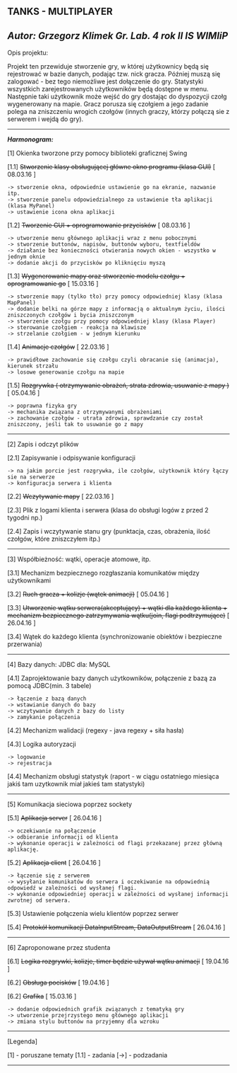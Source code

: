 **TANKS - MULTIPLAYER**
---------------------------------------------------------------------------------------------------------------------

_Autor: Grzegorz Klimek Gr. Lab. 4 rok II IS WIMIiP_
--------------------------------------------------

Opis projektu: 

Projekt ten przewiduje stworzenie gry, w której użytkownicy będą się rejestrować w bazie danych, 
podając tzw. nick gracza. Później muszą się zalogować - bez tego niemożliwe jest dołączenie do gry.
Statystyki wszystkich zarejestrowanych użytkowników będą dostępne w menu.
Następnie taki użytkownik może wejść do gry dostając do dyspozycji czołg wygenerowany na mapie. 
Gracz porusza się czołgiem a jego zadanie polega na zniszczeniu wrogich czołgów (innych graczy, którzy
połączą sie z serwerem i wejdą do gry).

---------------------------------------

**_Harmonogram:_**


[1] Okienka tworzone przy pomocy biblioteki graficznej Swing

[1.1] ~~Stworzenie klasy obsługującej główne okno programu (klasa GUI)~~ [ 08.03.16 ]

	-> stworzenie okna, odpowiednie ustawienie go na ekranie, nazwanie itp.
	-> stworzenie panelu odpowiedzialnego za ustawienie tła aplikacji (klasa MyPanel)
	-> ustawienie icona okna aplikacji

[1.2] ~~Tworzenie GUI + oprogramowanie przycisków~~ [ 08.03.16 ]

	-> utworzenie menu głównego aplikacji wraz z menu pobocznymi
	-> stworzenie buttonów, napisów, buttonów wyboru, textfieldów
	-> działanie bez konieczności otwierania nowych okien - wszystko w jednym oknie
	-> dodanie akcji do przycisków po kliknięciu myszą

[1.3] ~~Wygenerowanie mapy oraz stworzenie modelu czołgu + oprogramowanie go~~ [ 15.03.16 ]

	-> stworzenie mapy (tylko tło) przy pomocy odpowiedniej klasy (klasa MapPanel)
	-> dodanie belki na górze mapy z informacją o aktualnym życiu, ilości zniszczonych czołgów i bycia zniszczonym
	-> stworzenie czołgu przy pomocy odpowiedniej klasy (klasa Player)
	-> sterowanie czołgiem - reakcja na klawisze
	-> strzelanie czołgiem - w jednym kierunku

[1.4] ~~Animacje czołgów~~ [ 22.03.16 ]

    -> prawidłowe zachowanie się czołgu czyli obracanie się (animacja), kierunek strzału
    -> losowe generowanie czołgu na mapie

[1.5] ~~Rozgrywka ( otrzymywanie obrażeń, strata zdrowia, usuwanie z mapy )~~ [ 05.04.16 ]

    -> poprawna fizyka gry
	-> mechanika związana z otrzymywanymi obrażeniami
	-> zachowanie czołgów - utrata zdrowia, sprawdzanie czy został zniszczony, jeśli tak to usuwanie go z mapy

---------------------------------------------------------------------------------------------------------------------

[2] Zapis i odczyt plików

[2.1] Zapisywanie i odpisywanie konfiguracji

    -> na jakim porcie jest rozgrywka, ile czołgów, użytkownik który łączy sie na serwerze
    -> konfiguracja serwera i klienta

[2.2] ~~Wczytywanie mapy~~ [ 22.03.16 ]
		
[2.3] Plik z logami klienta i serwera (klasa do obsługi logów z przed 2 tygodni np.)

[2.4] Zapis i wczytywanie stanu gry (punktacja, czas, obrażenia, ilość czołgów, które zniszczyłem itp.)

---------------------------------------------------------------------------------------------------------------------

[3] Współbieżność: wątki, operacje atomowe, itp.

[3.1] Mechanizm bezpiecznego rozgłaszania komunikatów między użytkownikami

[3.2] ~~Ruch gracza + kolizje (wątek animacji)~~ [ 05.04.16 ]

[3.3] ~~Utworzenie wątku serwera(akceptujący) + wątki dla każdego klienta + mechanizm bezpiecznego zatrzymywania wątku(join, flagi podtrzymujące)~~ [ 26.04.16 ]

[3.4] Wątek do każdego klienta (synchronizowanie obiektów i bezpieczne przerwania)

---------------------------------------------------------------------------------------------------------------------

[4] Bazy danych: JDBC dla: MySQL

[4.1] Zaprojektowanie bazy danych użytkowników, połączenie z bazą za pomocą JDBC(min. 3 tabele)

    -> łączenie z bazą danych
    -> wstawianie danych do bazy
    -> wczytywanie danych z bazy do listy
    -> zamykanie połączenia

[4.2] Mechanizm walidacji (regexy - java regexy + siła hasła)

[4.3] Logika autoryzacji

    -> logowanie
    -> rejestracja

[4.4] Mechanizm obsługi statystyk (raport - w ciągu ostatniego miesiąca jakiś tam uzytkownik miał jakieś tam statystyki)

---------------------------------------------------------------------------------------------------------------------

[5] Komunikacja sieciowa poprzez sockety

[5.1] ~~Aplikacja server~~ [ 26.04.16 ]

	-> oczekiwanie na połączenie
	-> odbieranie informacji od klienta
	-> wykonanie operacji w zależności od flagi przekazanej przez główną aplikację.

[5.2] ~~Aplikacja client~~ [ 26.04.16 ]

	-> łączenie się z serwerem
	-> wysyłanie komunikatów do serwera i oczekiwanie na odpowiednią odpowiedź w zależności od wysłanej flagi.
	-> wykonanie odpowiedniej operacji w zależności od wysłanej informacji zwrotnej od serwera.

[5.3] Ustawienie połączenia wielu klientów poprzez serwer

[5.4] ~~Protokół komunikacji DataInputStream, DataOutputStream~~ [ 26.04.16 ]

---------------------------------------------------------------------------------------------------------------------

[6] Zaproponowane przez studenta

[6.1] ~~Logika rozgrywki, kolizje, timer będzie używał wątku animacji~~ [ 19.04.16 ]

[6.2] ~~Obsługa pocisków~~ [ 19.04.16 ]

[6.2] ~~Grafika~~ [ 15.03.16 ]

	-> dodanie odpowiednich grafik związanych z tematyką gry
	-> utworzenie przejrzystego menu głównego aplikacji
	-> zmiana stylu buttonów na przyjemny dla wzroku

---------------------------------------------------------------------------------------------------------------------

[Legenda]

[1] - poruszane tematy
[1.1] - zadania
[->] - podzadania

---------------------------------------------------------------------------------------------------------------------
